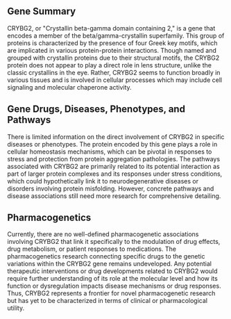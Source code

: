## Gene Summary
CRYBG2, or "Crystallin beta-gamma domain containing 2," is a gene that encodes a member of the beta/gamma-crystallin superfamily. This group of proteins is characterized by the presence of four Greek key motifs, which are implicated in various protein-protein interactions. Though named and grouped with crystallin proteins due to their structural motifs, the CRYBG2 protein does not appear to play a direct role in lens structure, unlike the classic crystallins in the eye. Rather, CRYBG2 seems to function broadly in various tissues and is involved in cellular processes which may include cell signaling and molecular chaperone activity.

## Gene Drugs, Diseases, Phenotypes, and Pathways
There is limited information on the direct involvement of CRYBG2 in specific diseases or phenotypes. The protein encoded by this gene plays a role in cellular homeostasis mechanisms, which can be pivotal in responses to stress and protection from protein aggregation pathologies. The pathways associated with CRYBG2 are primarily related to its potential interaction as part of larger protein complexes and its responses under stress conditions, which could hypothetically link it to neurodegenerative diseases or disorders involving protein misfolding. However, concrete pathways and disease associations still need more research for comprehensive detailing.

## Pharmacogenetics
Currently, there are no well-defined pharmacogenetic associations involving CRYBG2 that link it specifically to the modulation of drug effects, drug metabolism, or patient responses to medications. The pharmacogenetics research connecting specific drugs to the genetic variations within the CRYBG2 gene remains undeveloped. Any potential therapeutic interventions or drug developments related to CRYBG2 would require further understanding of its role at the molecular level and how its function or dysregulation impacts disease mechanisms or drug responses. Thus, CRYBG2 represents a frontier for novel pharmacogenetic research but has yet to be characterized in terms of clinical or pharmacological utility.